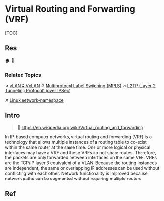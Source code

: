 # Virtual Routing and Forwarding (VRF)

[TOC]



## Res
🏠 
🚧 


### Related Topics
↗ [vLAN & VxLAN](../../../0x06%20Data%20Link%20Layer/Switched%20LAN/vLAN%20&%20VxLAN/vLAN%20&%20VxLAN.md)
↗ [Multiprotocol Label Switching (MPLS)](Multiprotocol%20Label%20Switching%20(MPLS).md)
↗ [L2TP (Layer 2 Tunneling Protocol) (over IPSec)](../../../../../../CyberSecurity/Network%20Security/Anonymous%20&%20Private%20Networks/👻%20Tunneling%20&%20VPN/📌%20Tunneling%20Protocols%20&%20Technologies/L2TP%20(Layer%202%20Tunneling%20Protocol)%20(over%20IPSec).md)

↗ [Linux network-namespace](../../../../Network%20Virtualization/📌%20NV%20Implementations/Virtual%20Network%20Layer/Virtual%20Network%20(vNetwork)/Linux%20network-namespace.md)



## Intro
> 🔗 https://en.wikipedia.org/wiki/Virtual_routing_and_forwarding

In IP-based computer networks, virtual routing and forwarding (VRF) is a technology that allows multiple instances of a routing table to co-exist within the same router at the same time. One or more logical or physical interfaces may have a VRF and these VRFs do not share routes. Therefore, the packets are only forwarded between interfaces on the same VRF. VRFs are the TCP/IP layer 3 equivalent of a VLAN. Because the routing instances are independent, the same or overlapping IP addresses can be used without conflicting with each other. Network functionality is improved because network paths can be segmented without requiring multiple routers



## Ref
